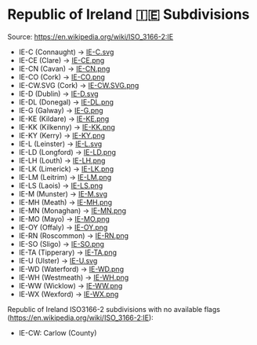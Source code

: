 # Republic of Ireland 🇮🇪 Subdivisions

Source: https://en.wikipedia.org/wiki/ISO_3166-2:IE

* IE-C (Connaught) -> [IE-C.svg](https://github.com/amckenna41/iso3166-flag-icons/blob/main/iso3166-2-icons/IE/IE-C.svg)
* IE-CE (Clare) -> [IE-CE.png](https://github.com/amckenna41/iso3166-flag-icons/blob/main/iso3166-2-icons/IE/IE-CE.png)
* IE-CN (Cavan) -> [IE-CN.png](https://github.com/amckenna41/iso3166-flag-icons/blob/main/iso3166-2-icons/IE/IE-CN.png)
* IE-CO (Cork) -> [IE-CO.png](https://github.com/amckenna41/iso3166-flag-icons/blob/main/iso3166-2-icons/IE/IE-CO.png)
* IE-CW.SVG (Cork) -> [IE-CW.SVG.png](https://github.com/amckenna41/iso3166-flag-icons/blob/main/iso3166-2-icons/IE/IE-CW.SVG.png)
* IE-D (Dublin) -> [IE-D.svg](https://github.com/amckenna41/iso3166-flag-icons/blob/main/iso3166-2-icons/IE/IE-D.svg)
* IE-DL (Donegal) -> [IE-DL.png](https://github.com/amckenna41/iso3166-flag-icons/blob/main/iso3166-2-icons/IE/IE-DL.png)
* IE-G (Galway) -> [IE-G.png](https://github.com/amckenna41/iso3166-flag-icons/blob/main/iso3166-2-icons/IE/IE-G.png)
* IE-KE (Kildare) -> [IE-KE.png](https://github.com/amckenna41/iso3166-flag-icons/blob/main/iso3166-2-icons/IE/IE-KE.png)
* IE-KK (Kilkenny) -> [IE-KK.png](https://github.com/amckenna41/iso3166-flag-icons/blob/main/iso3166-2-icons/IE/IE-KK.png)
* IE-KY (Kerry) -> [IE-KY.png](https://github.com/amckenna41/iso3166-flag-icons/blob/main/iso3166-2-icons/IE/IE-KY.png)
* IE-L (Leinster) -> [IE-L.svg](https://github.com/amckenna41/iso3166-flag-icons/blob/main/iso3166-2-icons/IE/IE-L.svg)
* IE-LD (Longford) -> [IE-LD.png](https://github.com/amckenna41/iso3166-flag-icons/blob/main/iso3166-2-icons/IE/IE-LD.png)
* IE-LH (Louth) -> [IE-LH.png](https://github.com/amckenna41/iso3166-flag-icons/blob/main/iso3166-2-icons/IE/IE-LH.png)
* IE-LK (Limerick) -> [IE-LK.png](https://github.com/amckenna41/iso3166-flag-icons/blob/main/iso3166-2-icons/IE/IE-LK.png)
* IE-LM (Leitrim) -> [IE-LM.png](https://github.com/amckenna41/iso3166-flag-icons/blob/main/iso3166-2-icons/IE/IE-LM.png)
* IE-LS (Laois) -> [IE-LS.png](https://github.com/amckenna41/iso3166-flag-icons/blob/main/iso3166-2-icons/IE/IE-LS.png)
* IE-M (Munster) -> [IE-M.svg](https://github.com/amckenna41/iso3166-flag-icons/blob/main/iso3166-2-icons/IE/IE-M.svg)
* IE-MH (Meath) -> [IE-MH.png](https://github.com/amckenna41/iso3166-flag-icons/blob/main/iso3166-2-icons/IE/IE-MH.png)
* IE-MN (Monaghan) -> [IE-MN.png](https://github.com/amckenna41/iso3166-flag-icons/blob/main/iso3166-2-icons/IE/IE-MN.png)
* IE-MO (Mayo) -> [IE-MO.png](https://github.com/amckenna41/iso3166-flag-icons/blob/main/iso3166-2-icons/IE/IE-MO.png)
* IE-OY (Offaly) -> [IE-OY.png](https://github.com/amckenna41/iso3166-flag-icons/blob/main/iso3166-2-icons/IE/IE-OY.png)
* IE-RN (Roscommon) -> [IE-RN.png](https://github.com/amckenna41/iso3166-flag-icons/blob/main/iso3166-2-icons/IE/IE-RN.png)
* IE-SO (Sligo) -> [IE-SO.png](https://github.com/amckenna41/iso3166-flag-icons/blob/main/iso3166-2-icons/IE/IE-SO.png)
* IE-TA (Tipperary) -> [IE-TA.png](https://github.com/amckenna41/iso3166-flag-icons/blob/main/iso3166-2-icons/IE/IE-TA.png)
* IE-U (Ulster) -> [IE-U.svg](https://github.com/amckenna41/iso3166-flag-icons/blob/main/iso3166-2-icons/IE/IE-U.svg)
* IE-WD (Waterford) -> [IE-WD.png](https://github.com/amckenna41/iso3166-flag-icons/blob/main/iso3166-2-icons/IE/IE-WD.png)
* IE-WH (Westmeath) -> [IE-WH.png](https://github.com/amckenna41/iso3166-flag-icons/blob/main/iso3166-2-icons/IE/IE-WH.png)
* IE-WW (Wicklow) -> [IE-WW.png](https://github.com/amckenna41/iso3166-flag-icons/blob/main/iso3166-2-icons/IE/IE-WW.png)
* IE-WX (Wexford) -> [IE-WX.png](https://github.com/amckenna41/iso3166-flag-icons/blob/main/iso3166-2-icons/IE/IE-WX.png)

Republic of Ireland ISO3166-2 subdivisions with no available flags (https://en.wikipedia.org/wiki/ISO_3166-2:IE):

* IE-CW: Carlow (County)